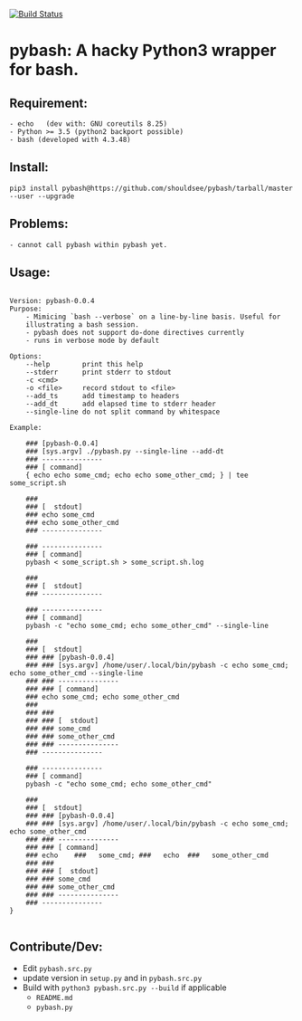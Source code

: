 [![Build Status](https://travis-ci.com/shouldsee/pybash.svg?branch=master)](https://travis-ci.com/shouldsee/pybash)

# pybash: A hacky Python3 wrapper for bash.

## Requirement: 
	- echo   (dev with: GNU coreutils 8.25)
	- Python >= 3.5 (python2 backport possible)
	- bash (developed with 4.3.48)

## Install:

`pip3 install pybash@https://github.com/shouldsee/pybash/tarball/master --user --upgrade`


## Problems:
	- cannot call pybash within pybash yet.


## Usage:

```

Version: pybash-0.0.4
Purpose:
	- Mimicing `bash --verbose` on a line-by-line basis. Useful for
	illustrating a bash session. 
	- pybash does not support do-done directives currently
	- runs in verbose mode by default

Options:
	--help	      print this help
	--stderr      print stderr to stdout
	-c <cmd> 
	-o <file>     record stdout to <file>
	--add_ts      add timestamp to headers
	--add_dt      add elapsed time to stderr header
	--single-line do not split command by whitespace

Example:
	
	### [pybash-0.0.4]
	### [sys.argv] ./pybash.py --single-line --add-dt
	### ---------------
	### [ command]
	{ echo echo some_cmd; echo echo some_other_cmd; } | tee some_script.sh
	
	###
	### [  stdout]
	### echo some_cmd
	### echo some_other_cmd
	### ---------------
	
	### ---------------
	### [ command]
	pybash < some_script.sh > some_script.sh.log
	
	###
	### [  stdout]
	### ---------------
	
	### ---------------
	### [ command]
	pybash -c "echo some_cmd; echo some_other_cmd" --single-line
	
	###
	### [  stdout]
	### ### [pybash-0.0.4]
	### ### [sys.argv] /home/user/.local/bin/pybash -c echo some_cmd; echo some_other_cmd --single-line
	### ### ---------------
	### ### [ command]
	### echo some_cmd; echo some_other_cmd
	###
	### ###
	### ### [  stdout]
	### ### some_cmd
	### ### some_other_cmd
	### ### ---------------
	### ---------------
	
	### ---------------
	### [ command]
	pybash -c "echo some_cmd; echo some_other_cmd"
	
	###
	### [  stdout]
	### ### [pybash-0.0.4]
	### ### [sys.argv] /home/user/.local/bin/pybash -c echo some_cmd; echo some_other_cmd
	### ### ---------------
	### ### [ command]
	### echo	###   some_cmd;	###   echo	###   some_other_cmd
	### ###
	### ### [  stdout]
	### ### some_cmd
	### ### some_other_cmd
	### ### ---------------
	### ---------------
}


```

## Contribute/Dev:
  - Edit `pybash.src.py`
  - update version in `setup.py` and in `pybash.src.py`
  - Build with `python3 pybash.src.py --build` if applicable
	- `README.md` 
	- `pybash.py`